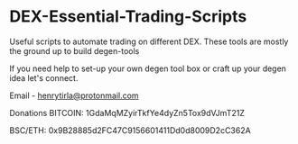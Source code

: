 # DEX-Essential-Trading-Scripts
Useful scripts to automate trading on different DEX.
These tools are mostly the ground up to build degen-tools 

If you need help to set-up your own degen tool box or craft up your degen idea let's connect.

Email - henrytirla@protonmail.com

Donations
BITCOIN: 1GdaMqMZyirTkfYe4dyZn5Tox9dVJmT21Z

BSC/ETH: 0x9B28885d2FC47C9156601411Dd0d8009D2cC362A





